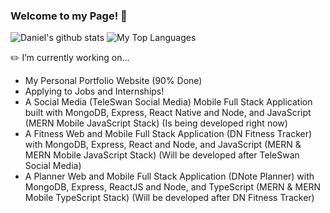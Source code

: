 ### Welcome to my Page! 👋
![Daniel's github stats](https://github-readme-stats.vercel.app/api?username=DNofulla&count_private=true&theme=algolia&border_color=5ECF76)
![My Top Languages](https://github-readme-stats.vercel.app/api/top-langs/?username=DNofulla&layout=compact&count_private=true&langs_count=10&theme=algolia&border_color=5ECF76&hide=HTML)

✏️ I’m currently working on...
  - My Personal Portfolio Website (90% Done)
  - Applying to Jobs and Internships!
  - A Social Media (TeleSwan Social Media) Mobile Full Stack Application built with MongoDB, Express, React Native and Node, and JavaScript (MERN Mobile JavaScript Stack) (Is being developed right now)
  - A Fitness Web and Mobile Full Stack Application (DN Fitness Tracker) with MongoDB, Express, React and Node, and JavaScript (MERN & MERN Mobile JavaScript Stack) (Will be developed after TeleSwan Social Media)
  - A Planner Web and Mobile Full Stack Application (DNote Planner) with MongoDB, Express, ReactJS and Node, and TypeScript (MERN & MERN Mobile TypeScript Stack) (Will be developed after DN Fitness Tracker)
